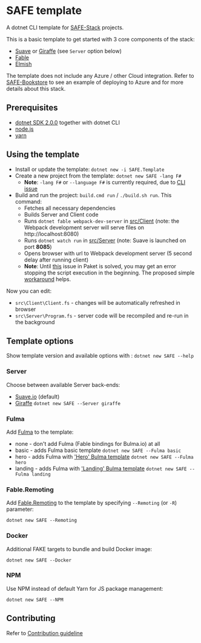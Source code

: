 # SAFE template

A dotnet CLI template for [SAFE-Stack](https://safe-stack.github.io/) projects.

This is a basic template to get started with 3 core components of the stack:

* [Suave](https://suave.io/) or [Giraffe](https://github.com/giraffe-fsharp/Giraffe) (see `Server` option below)
* [Fable](http://fable.io/)
* [Elmish](https://fable-elmish.github.io/elmish/)

The template does not include any Azure / other Cloud integration. Refer to [SAFE-Bookstore](https://github.com/SAFE-Stack/SAFE-BookStore) to see an example of deploying to Azure and for more details about this stack.

## Prerequisites

* [dotnet SDK 2.0.0](https://www.microsoft.com/net/core) together with dotnet CLI
* [node.js](https://nodejs.org/)
* [yarn](https://yarnpkg.com/)

## Using the template

* Install or update the template: `dotnet new -i SAFE.Template`
* Create a new project from the template: `dotnet new SAFE -lang F#`
  * **Note**: `-lang F#` or `--language F#` is currently required, due to [CLI issue](https://github.com/SAFE-Stack/SAFE-template/issues/28)
* Build and run the project: `build.cmd run` / `./build.sh run`. This command:
  * Fetches all necessary dependencies
  * Builds Server and Client code
  * Runs `dotnet fable webpack-dev-server` in [src/Client](src/Client) (note: the Webpack development server will serve files on http://localhost:8080)
  * Runs `dotnet watch run` in [src/Server](src/Server) (note: Suave is launched on port **8085**)
  * Opens browser with url to Webpack development server (5 second delay after running client)
  * **Note**: Until [this](https://github.com/fsprojects/Paket/issues/3065) issue in Paket is solved, you may get an error stopping the script execution in the beginning. The proposed simple [workaround](https://github.com/fsprojects/Paket/issues/3065#issuecomment-367829309) helps.

Now you can edit:
* `src\Client\Client.fs` - changes will be automatically refreshed in browser
* `src\Server\Program.fs` - server code will be recompiled and re-run in the background

## Template options

Show template version and available options with : `dotnet new SAFE --help`

### Server

Choose between available Server back-ends:

* [Suave.io](http://suave.io) (default)
* [Giraffe](https://github.com/giraffe-fsharp/Giraffe) `dotnet new SAFE --Server giraffe`

### Fulma

Add [Fulma](https://mangelmaxime.github.io/Fulma) to the template:

* none - don't add Fulma (Fable bindings for Bulma.io) at all
* basic - adds Fulma basic template `dotnet new SAFE --Fulma basic`
* hero - adds Fulma with ['Hero' Bulma template](https://dansup.github.io/bulma-templates/) `dotnet new SAFE --Fulma hero`
* landing - adds Fulma with ['Landing' Bulma template](https://dansup.github.io/bulma-templates/) `dotnet new SAFE --Fulma landing`

### Fable.Remoting

Add [Fable.Remoting](https://github.com/Zaid-Ajaj/Fable.Remoting) to the template by specifying `--Remoting` (or `-R`) parameter:

`dotnet new SAFE --Remoting`

### Docker

Additional FAKE targets to bundle and build Docker image:

`dotnet new SAFE --Docker`

### NPM

Use NPM instead of default Yarn for JS package management:

`dotnet new SAFE --NPM`

## Contributing

Refer to [Contribution guideline](CONTRIBUTING.md)
